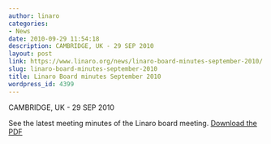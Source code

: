```yaml
---
author: linaro
categories:
- News
date: 2010-09-29 11:54:18
description: CAMBRIDGE, UK - 29 SEP 2010
layout: post
link: https://www.linaro.org/news/linaro-board-minutes-september-2010/
slug: linaro-board-minutes-september-2010
title: Linaro Board minutes September 2010
wordpress_id: 4399
---
```


CAMBRIDGE, UK - 29 SEP 2010

See the latest meeting minutes of the Linaro board meeting. [Download the PDF](/assets/downloads/pdf/Linaro-Board-Minutes-2010-09-OPEN-Publish-Final.pdf)